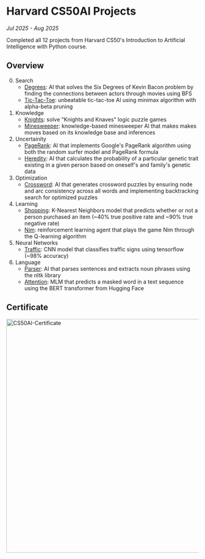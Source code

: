 # Harvard CS50AI Projects
*Jul 2025 - Aug 2025*

Completed all 12 projects from Harvard CS50's Introduction to Artificial Intelligence with Python course.

## Overview
0. Search
   - [Degrees](./degrees/): AI that solves the Six Degrees of Kevin Bacon problem by finding the connections between actors through movies using BFS
   - [Tic-Tac-Toe](./tictactoe/): unbeatable tic-tac-toe AI using minimax algorithm with alpha-beta pruning
1. Knowledge
   - [Knights](./knights/): solve "Knights and Knaves" logic puzzle games
   - [Minesweeper](./minesweeper/): knowledge-based minesweeper AI that makes makes moves based on its knowledge base and inferences
2. Uncertainity
   - [PageRank](./pagerank/): AI that implements Google's PageRank algorithm using both the random surfer model and PageRank formula
   - [Heredity](./heredity/): AI that calculates the probability of a particular genetic trait existing in a given person based on oneself's and family's genetic data
3. Optimization
   - [Crossword](./crossword/): AI that generates crossword puzzles by ensuring node and arc consistency across all words and implementing backtracking search for optimized puzzles
4. Learning
   - [Shopping](./shopping/): K-Nearest Neighbors model that predicts whether or not a person purchased an item (~40% true positive rate and ~90% true negative rate)
   - [Nim](./nim/): reinforcement learning agent that plays the game Nim through the Q-learning algorithm
5. Neural Networks
   - [Traffic](./traffic/): CNN model that classifies traffic signs using tensorflow (~98% accuracy)
6. Language
   - [Parser](./parser/): AI that parses sentences and extracts noun phrases using the nltk library
   - [Attention](./attention/): MLM that predicts a masked word in a text sequence using the BERT transformer from Hugging Face

## Certificate
<img width="792" height="612" alt="CS50AI-Certificate" src="https://github.com/user-attachments/assets/63895b9d-c378-4ff9-8eae-ec56fc8187cb" />
